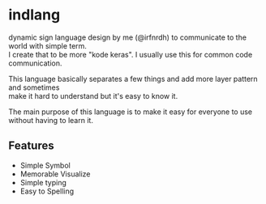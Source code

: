 # indlang
dynamic sign language design by me (@irfnrdh) to communicate to the world with simple term.  
I create that to be more "kode keras". I usually use this for common code communication.

This language basically separates a few things and add more layer pattern and sometimes  
make it hard to understand but it's easy to know it.

The main purpose of this language is to make it easy for everyone to use without having to learn it.

## Features
- Simple Symbol 
- Memorable Visualize 
- Simple typing 
- Easy to Spelling
